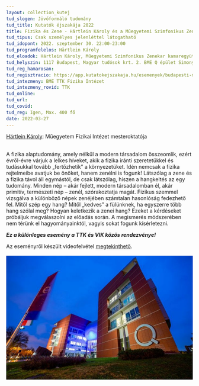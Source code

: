 ```yaml
---
layout: collection_kutej
tud_slogen: Jövőformáló tudomány
tud_title: Kutatók éjszakája 2022
title: Fizika és Zene - Härtlein Károly és a Műegyetemi Szimfonikus Zenekar
tud_tipus: Csak személyes jelenléttel látogatható
tud_idopont: 2022. szeptember 30. 22:00-23:00
tud_programfelelos: Härtlein Károly
tud_eloadok: Härtlein Károly, Műegyetemi Szimfonikus Zenekar kamaregyüttese, Gryllus Dániel
tud_helyszin: 1117 Budapest, Magyar tudósok krt. 2. BME Q épület Simonyi terem
tud_reg_hamarosan:
tud_regisztracio: https://app.kutatokejszakaja.hu/esemenyek/budapesti-muszaki-es-gazdasagtudomanyi-egyetem/fizika-es-zene-hartlein-karoly-es-a-muegyetemi-szimfonikus-zenekar
tud_intezmeny: BME TTK Fizika Intézet
tud_intezmeny_rovid: TTK
tud_online:
tud_url:
tud_covid:
tud_reg: Igen, Max. 400 fő
date: 2022-03-27
---
```

<a href="http://goliat.eik.bme.hu/~hartlein/" about:_blank> Härtlein Károly</a>: Műegyetem Fizikai Intézet mesteroktatója

<br>
A fizika alaptudomány, amely nélkül a modern társadalom összeomlik, ezért évről-évre várjuk a lelkes híveket, akik a fizika iránti szeretetükkel és tudásukkal tovább „fertőzhetik” a környezetüket. Idén nemcsak a fizika rejtelmeibe avatjuk be önöket, hanem zenélni is fogunk! Látszólag a zene és a fizika távol áll egymástól, de csak látszólag, hiszen a hangkeltés az egy tudomány. Minden nép – akár fejlett, modern társadalomban él, akár primitív, természeti nép – zenél, szórakoztatja magát. Fizikus szemmel vizsgálva a különböző népek zenéjében számtalan hasonlóság fedezhető fel. Mitől szép egy hang? Mitől „kedves” a fülünknek, ha egyszerre több hang szólal meg? Hogyan keletkezik a zenei hang? Ezeket a kérdéseket próbáljuk megválaszolni az előadás során. A megismerés módszerében nem térünk el hagyományainktól, vagyis sokat fogunk kísérletezni.

<b><i>Ez a különleges esemény a TTK és VIK közös rendezvénye!</i></b>

 
Az eseményről készült videofelvétel <a href="https://youtu.be/QJNhcCE0Wt8" about:_blank>  megtekinthető</a>.
<br><br>
<img src="images/fizika_es_zene_hartlein.jpg" max-width="500" class="center">